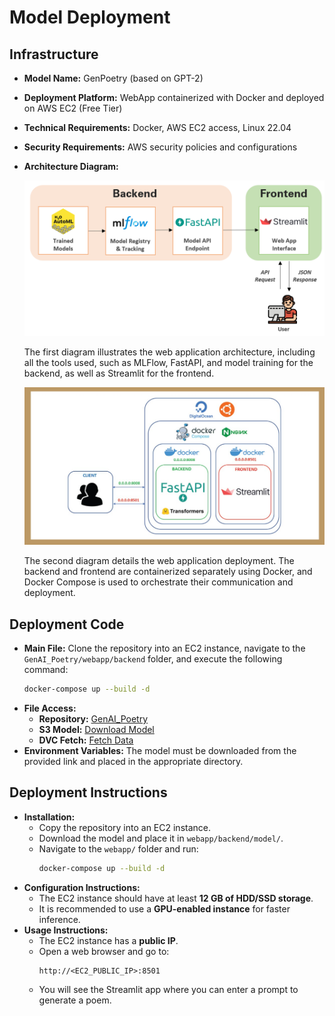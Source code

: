 # Model Deployment

## Infrastructure

- **Model Name:** GenPoetry (based on GPT-2)
- **Deployment Platform:** WebApp containerized with Docker and deployed on AWS EC2 (Free Tier)
- **Technical Requirements:** Docker, AWS EC2 access, Linux 22.04
- **Security Requirements:** AWS security policies and configurations
- **Architecture Diagram:**

  ![webapp](webappInfrastructure.png)
  
  The first diagram illustrates the web application architecture, including all the tools used, such as MLFlow, FastAPI, and model training for the backend, as well as Streamlit for the frontend.
  
  ![Deployment](deploymentinfra.jpg)
  
  The second diagram details the web application deployment. The backend and frontend are containerized separately using Docker, and Docker Compose is used to orchestrate their communication and deployment.

## Deployment Code

- **Main File:** Clone the repository into an EC2 instance, navigate to the `GenAI_Poetry/webapp/backend` folder, and execute the following command:
  ```bash
  docker-compose up --build -d
  ```
- **File Access:**
  - **Repository:** [GenAI_Poetry](https://github.com/jgarnicaa/GenAI_Poetry)
  - **S3 Model:** [Download Model](https://genaipoetry-bucket.s3.eu-west-3.amazonaws.com/model/)
  - **DVC Fetch:** [Fetch Data](https://genaipoetry-bucket.s3.eu-west-3.amazonaws.com/files/)
- **Environment Variables:** The model must be downloaded from the provided link and placed in the appropriate directory.

## Deployment Instructions

- **Installation:**
  - Copy the repository into an EC2 instance.
  - Download the model and place it in `webapp/backend/model/`.
  - Navigate to the `webapp/` folder and run:
    ```bash
    docker-compose up --build -d
    ```
- **Configuration Instructions:**
  - The EC2 instance should have at least **12 GB of HDD/SSD storage**.
  - It is recommended to use a **GPU-enabled instance** for faster inference.
- **Usage Instructions:**
  - The EC2 instance has a **public IP**.
  - Open a web browser and go to:
    ```
    http://<EC2_PUBLIC_IP>:8501
    ```
  - You will see the Streamlit app where you can enter a prompt to generate a poem.


